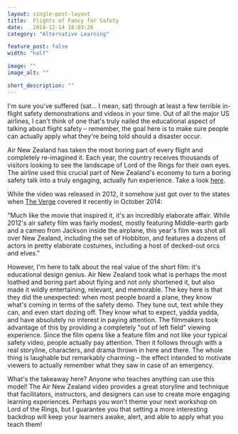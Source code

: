 ```yaml
---
layout: single-post-layout
title:  Flights of Fancy for Safety
date:   2014-12-14 18:03:26
category: "Alternative Learning"

feature_post: false
width: "half"

image: ""
image_alt: ""

short_description: ""
---
```


I'm sure you've suffered (sat… I mean, sat) through at least a few terrible in-flight safety demonstrations and videos in your time. Out of all the major US airlines, I can't think of one that's truly nailed the educational aspect of talking about flight safety – remember, the goal here is to make sure people can actually apply what they're being told should a disaster occur.

Air New Zealand has taken the most boring part of every flight and completely re-imagined it. Each year, the country receives thousands of visitors looking to see the landscape of Lord of the Rings for their own eyes. The airline used this crucial part of New Zealand's economy to turn a boring safety talk into a truly engaging, actually fun experience. Take a look [here](https://www.youtube.com/watch?v=qOw44VFNk8Y).

While the video was released in 2012, it somehow just got over to the states when [The Verge](http://www.theverge.com/tldr/2014/10/25/7067121/air-new-zealands-epic-hobbit-themed-epic-safety-video-is-the-most-fun) covered it recently in October 2014:

"Much like the movie that inspired it, it's an incredibly elaborate affair. While 2012's air safety film was fairly modest, mostly featuring Middle-earth garb and a cameo from Jackson inside the airplane, this year's film was shot all over New Zealand, including the set of Hobbiton, and features a dozens of actors in pretty elaborate costumes, including a host of decked-out orcs and elves."

However, I'm here to talk about the real value of the short film: it's educational design genius. Air New Zealand took what is perhaps the most loathed and boring part about flying and not only shortened it, but also made it wildly entertaining, relevant, and memorable. The key here is that they did the unexpected: when most people board a plane, they know what's coming in terms of the safety demo. They tune out, text while they can, and even start dozing off. They know what to expect, yadda yadda, and have absolutely no interest in paying attention. The filmmakers took advantage of this by providing a completely "out of left field" viewing experience. Since the film opens like a feature film and not like your typical safety video, people actually pay attention. Then it follows through with a real storyline, characters, and drama thrown in here and there. The whole thing is laughable but remarkably charming – the effect intended to motivate viewers to actually remember what they saw in case of an emergency.

What's the takeaway here? Anyone who teaches anything can use this model! The Air New Zealand video provides a great storyline and technique that facilitators, instructors, and designers can use to create more engaging learning experiences. Perhaps you won't theme your next workshop on Lord of the Rings, but I guarantee you that setting a more interesting backdrop will keep your learners awake, alert, and able to apply what you teach them!
